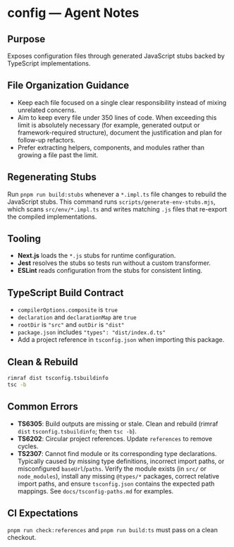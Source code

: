# config — Agent Notes

## Purpose
Exposes configuration files through generated JavaScript stubs backed by TypeScript implementations.

## File Organization Guidance

- Keep each file focused on a single clear responsibility instead of mixing unrelated concerns.
- Aim to keep every file under 350 lines of code. When exceeding this limit is absolutely necessary (for example, generated output or framework-required structure), document the justification and plan for follow-up refactors.
- Prefer extracting helpers, components, and modules rather than growing a file past the limit.

## Regenerating Stubs
Run `pnpm run build:stubs` whenever a `*.impl.ts` file changes to rebuild the JavaScript stubs. This command runs `scripts/generate-env-stubs.mjs`, which scans `src/env/*.impl.ts` and writes matching `.js` files that re-export the compiled implementations.
## Tooling
- **Next.js** loads the `*.js` stubs for runtime configuration.
- **Jest** resolves the stubs so tests run without a custom transformer.
- **ESLint** reads configuration from the stubs for consistent linting.

## TypeScript Build Contract
- `compilerOptions.composite` is `true`
- `declaration` and `declarationMap` are `true`
- `rootDir` is `"src"` and `outDir` is `"dist"`
- `package.json` includes `"types": "dist/index.d.ts"`
- Add a project reference in `tsconfig.json` when importing this package.

## Clean & Rebuild
```sh
rimraf dist tsconfig.tsbuildinfo
tsc -b
```

## Common Errors
- **TS6305**: Build outputs are missing or stale. Clean and rebuild (rimraf `dist` `tsconfig.tsbuildinfo`; then `tsc -b`).
- **TS6202**: Circular project references. Update `references` to remove cycles.
- **TS2307**: Cannot find module or its corresponding type declarations. Typically caused by missing type definitions, incorrect import paths, or misconfigured `baseUrl`/`paths`. Verify the module exists (in `src/` or `node_modules`), install any missing `@types/*` packages, correct relative import paths, and ensure `tsconfig.json` contains the expected path mappings. See `docs/tsconfig-paths.md` for examples.

## CI Expectations
`pnpm run check:references` and `pnpm run build:ts` must pass on a clean checkout.
